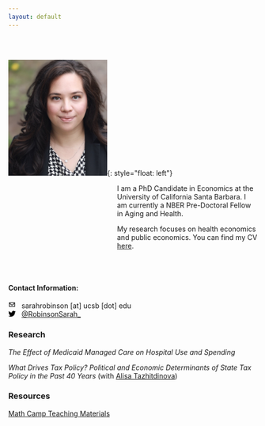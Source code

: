 ```yaml
---
layout: default
---
```


<br><br>

<img src="./assets/images/profile.jpg" alt="profile" width="200"/>{: style="float: left"}
<p style="margin-left: 220px">I am a PhD Candidate in Economics at the University of California Santa Barbara. I am currently a NBER Pre-Doctoral Fellow in Aging and Health.</p> 

<p style="margin-left: 220px">My research focuses on health economics and public economics. You can find my CV <a href="./CV.pdf">here</a>.</p>

<br clear="right"/><br>

#### Contact Information:
<img src="./assets/images/email.png" width="15"/> &nbsp; sarahrobinson [at] ucsb [dot] edu <br>
<img src="./assets/images/twitter.png" width="15"/> &nbsp; <a href="https://twitter.com/RobinsonSarah_" > @RobinsonSarah_</a>


### Research
*The Effect of Medicaid Managed Care on Hospital Use and Spending*

*What Drives Tax Policy? Political and Economic Determinants of State Tax Policy in the Past 40 Years* (with [Alisa Tazhitdinova](https://alisatns.weebly.com))


### Resources
[Math Camp Teaching Materials](./mathcamp.html)